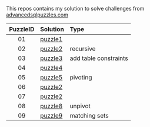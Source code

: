 This repos contains my solution to solve challenges from
[advancedsqlpuzzles.com](https://github.com/smpetersgithub/AdvancedSQLPuzzles/tree/main)


| PuzzleID | Solution                         | Type                  |
| :------: | :------------------------------- | :-------------------- |
|    01    | [puzzle1](Solutions/puzzle1.sql) |
|    02    | [puzzle2](Solutions/puzzle2.sql) | recursive             |
|    03    | [puzzle3](Solutions/puzzle3.sql) | add table constraints |
|    04    | [puzzle4](Solutions/puzzle4.sql) |                       |
|    05    | [puzzle5](Solutions/puzzle5.sql) | pivoting              |
|    06    | [puzzle2](Solutions/puzzle6.sql) |                       |
|    07    | [puzzle2](Solutions/puzzle6.sql) |                       |
|    08    | [puzzle8](Solutions/puzzle8.sql) | unpivot               |
|    09    | [puzzle9](Solutions/puzzle9.sql) | matching sets         |
